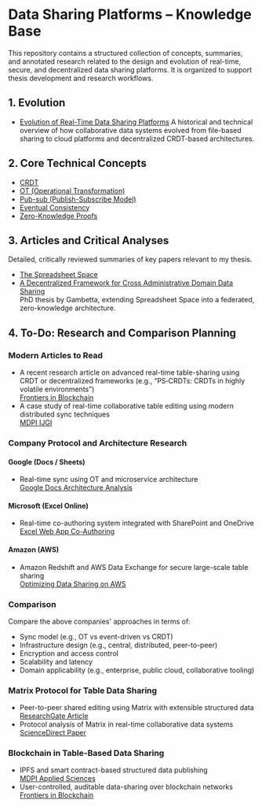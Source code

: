 # Data Sharing Platforms – Knowledge Base

This repository contains a structured collection of concepts, summaries, and annotated research related to the design and evolution of real-time, secure, and decentralized data sharing platforms. It is organized to support thesis development and research workflows.

## 1. Evolution

- [Evolution of Real-Time Data Sharing Platforms](./Data%20Sharing%20Platforms/Evolution%20of%20Real-Time%20Data%20Sharing%20Platforms.md)
A historical and technical overview of how collaborative data systems evolved from file-based sharing to cloud platforms and decentralized CRDT-based architectures.

## 2. Core Technical Concepts

- [CRDT](./Data%20Sharing%20Platforms/Terms/CRDT.md)  
- [OT (Operational Transformation)](./Data%20Sharing%20Platforms/Terms/OT.md)  
- [Pub-sub (Publish-Subscribe Model)](./Data%20Sharing%20Platforms/Terms/Pub-sub.md)  
- [Eventual Consistency](./Data%20Sharing%20Platforms/Terms/Eventual%20Consistency.md)  
- [Zero-Knowledge Proofs](./Data%20Sharing%20Platforms/Terms/Zero-Knowledge%20Proofs.md)  

## 3. Articles and Critical Analyses

Detailed, critically reviewed summaries of key papers relevant to my thesis.

- [The Spreadsheet Space](./Data%20Sharing%20Platforms/articles/The%20Spreadsheet%20Space.md)  
- [A Decentralized Framework for Cross Administrative Domain Data Sharing](./Data%20Sharing%20Platforms/articles/A%20Decentralized%20Framework%20for%20Cross%20Administrative.md)  
PhD thesis by Gambetta, extending Spreadsheet Space into a federated, zero-knowledge architecture.

## 4. To-Do: Research and Comparison Planning

### Modern Articles to Read

- A recent research article on advanced real-time table-sharing using CRDT or decentralized frameworks (e.g., “PS‑CRDTs: CRDTs in highly volatile environments”)  
  [Frontiers in Blockchain](https://www.frontiersin.org/journals/blockchain/articles/10.3389/fbloc.2020.497985/full)  
- A case study of real-time collaborative table editing using modern distributed sync techniques  
  [MDPI IJGI](https://www.mdpi.com/2220-9964/13/12/441)

### Company Protocol and Architecture Research

#### Google (Docs / Sheets)

- Real-time sync using OT and microservice architecture  
  [Google Docs Architecture Analysis](https://sderay.com/google-docs-architecture-real-time-collaboration/)

#### Microsoft (Excel Online)

- Real-time co-authoring system integrated with SharePoint and OneDrive  
  [Excel Web App Co-Authoring](https://www.microsoft.com/en-us/microsoft-365/blog/2013/11/19/real-time-co-authoring-in-the-excel-web-app-why-and-how-we-did-it/)

#### Amazon (AWS)

- Amazon Redshift and AWS Data Exchange for secure large-scale table sharing  
  [Optimizing Data Sharing on AWS](https://www.cloudthat.com/resources/blog/optimizing-data-sharing-strategies-with-amazon-redshift-data-sharing/)

### Comparison

Compare the above companies' approaches in terms of:

- Sync model (e.g., OT vs event-driven vs CRDT)
- Infrastructure design (e.g., central, distributed, peer-to-peer)
- Encryption and access control
- Scalability and latency
- Domain applicability (e.g., enterprise, public cloud, collaborative tooling)

### Matrix Protocol for Table Data Sharing

- Peer-to-peer shared editing using Matrix with extensible structured data  
  [ResearchGate Article](https://www.researchgate.net/publication/310212186_Near_Real-Time_Peer-to-Peer_Shared_Editing_on_Extensible_Data_Types)  
- Protocol analysis of Matrix in real-time collaborative data systems  
  [ScienceDirect Paper](https://www.sciencedirect.com/science/article/pii/S2666281721000159)

### Blockchain in Table-Based Data Sharing

- IPFS and smart contract-based structured data publishing  
  [MDPI Applied Sciences](https://www.mdpi.com/2076-3417/14/16/6940)  
- User-controlled, auditable data-sharing over blockchain networks  
  [Frontiers in Blockchain](https://www.frontiersin.org/journals/blockchain/articles/10.3389/fbloc.2020.497985/full)
